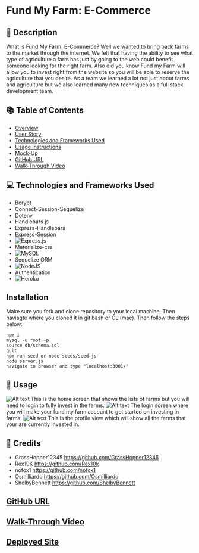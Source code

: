 # Fund My Farm: E-Commerce

## 📜 Description 
What is Fund My Farm: E-Commerce? Well we wanted to bring back farms to the market through the internet. We felt that having the ability to see what type of agriculture a farm has just by going to the web could benefit someone looking for the right farm. Also did you know Fund my Farm will allow you to invest right from the website so you will be able to reserve the agriculture that you desire. As a team we learned a lot not just about farms and agriculture but we also learned many new techniques as a full stack development team. 

## 📚 Table of Contents 
- [Overview](#overview)
- [User Story](#user-story)
- [Technologies and Frameworks Used](#technologies-frameworks-used)
- [Usage Instructions](usage-instructions)
- [Mock-Up](#mock-up)
- [GitHub URL](#github-url)
- [Walk-Through Video](#walk-through-video)

## 💻 Technologies and Frameworks Used 
- Bcrypt
- Connect-Session-Sequelize
- Dotenv
- Handlebars.js
- Express-Handlebars
- Express-Session
- ![Express.js](https://img.shields.io/badge/express.js-%23404d59.svg?style=for-the-badge&logo=express&logoColor=%2361DAFB)
- Materialize-css
- ![MySQL](https://img.shields.io/badge/mysql-%2300f.svg?style=for-the-badge&logo=mysql&logoColor=white)
- Sequelize ORM
- ![NodeJS](https://img.shields.io/badge/node.js-6DA55F?style=for-the-badge&logo=node.js&logoColor=white)
- Authentication
- ![Heroku](https://img.shields.io/badge/heroku-%23430098.svg?style=for-the-badge&logo=heroku&logoColor=white)

## Installation 
Make sure you fork and clone repository to your local machine,
Then naviagte where you cloned it in git bash or CLI(mac).
Then follow the steps below:
```
npm i
mysql -u root -p
source db/schema.sql
quit
npm run seed or node seeds/seed.js
node server.js
navigate to browser and type "localhost:3001/"    
```

## 📝 Usage 
![Alt text](<Screenshot 2023-12-14 at 6.40.34 PM.png>)
This is the home screen that shows the lists of farms but you will need to login to fully invest in the farms.
![Alt text](<Screenshot 2023-12-14 at 6.41.01 PM.png>)
The login screen where you will make your fund my farm account to get started on investing in farms.
![Alt text](<Screenshot 2023-12-14 at 6.42.21 PM.png>)
This is the profile view which will show all the farms that your are currently invested in.
##  📎 Credits
- GrassHopper12345 https://github.com/GrassHopper12345
- Rex10K https://github.com/Rex10k
- nofox1 https://github.com/nofox1
- Osmilliardo https://github.com/Osmilliardo
- ShelbyBennett https://github.com/ShelbyBennett

## [GitHub URL](https://github.com/GrassHopper12345/fund-my-farm)

## [Walk-Through Video]()

## [Deployed Site](https://floating-hollows-34567-4dfb90f8cf10.herokuapp.com/)
